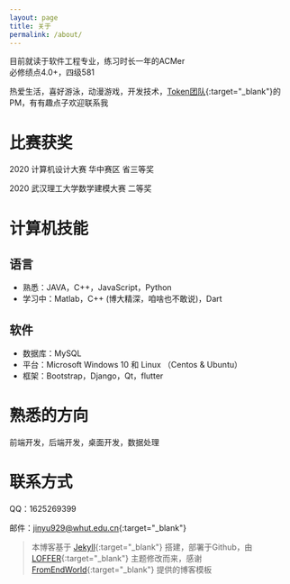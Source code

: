 ```yaml
---
layout: page
title: 关于
permalink: /about/
---
```


目前就读于软件工程专业，练习时长一年的ACMer  
必修绩点4.0+，四级581

热爱生活，喜好游泳，动漫游戏，开发技术，[Token团队](https://itoken.team){:target="_blank"}的PM，有有趣点子欢迎联系我

# 比赛获奖

2020 计算机设计大赛 华中赛区 省三等奖

2020 武汉理工大学数学建模大赛 二等奖

# 计算机技能

## 语言
* 熟悉：JAVA，C++，JavaScript，Python
* 学习中：Matlab，C++ (博大精深，咱啥也不敢说)，Dart

## 软件
* 数据库：MySQL
* 平台：Microsoft Windows 10 和 Linux （Centos & Ubuntu）
* 框架：Bootstrap，Django，Qt，flutter 

# 熟悉的方向

前端开发，后端开发，桌面开发，数据处理

# 联系方式

QQ：1625269399

邮件：[jinyu929@whut.edu.cn](mailto:jinyu929@whut.edu.cn){:target="_blank"}


>本博客基于 [Jekyll](https://jekyllcn.com/){:target="_blank"} 搭建，部署于Github，由 [LOFFER](https://github.com/FromEndWorld/LOFFER){:target="_blank"} 主题修改而来，感谢 [FromEndWorld](https://github.com/FromEndWorld){:target="_blank"} 提供的博客模板

